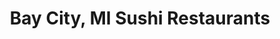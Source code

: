 ---
layout: city
title: Bay City, MI Sushi Restaurants
permalink: /michigan/bay-city/
stateAbbr: MI
stateName: Michigan
cityName: Bay City

---